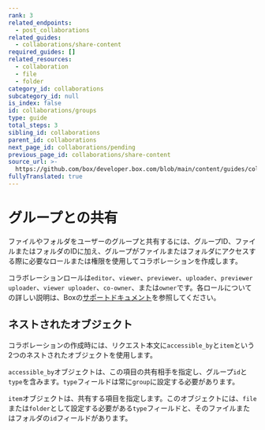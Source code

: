 ```yaml
---
rank: 3
related_endpoints:
  - post_collaborations
related_guides:
  - collaborations/share-content
required_guides: []
related_resources:
  - collaboration
  - file
  - folder
category_id: collaborations
subcategory_id: null
is_index: false
id: collaborations/groups
type: guide
total_steps: 3
sibling_id: collaborations
parent_id: collaborations
next_page_id: collaborations/pending
previous_page_id: collaborations/share-content
source_url: >-
  https://github.com/box/developer.box.com/blob/main/content/guides/collaborations/groups.md
fullyTranslated: true
---
```

# グループとの共有

ファイルやフォルダをユーザーのグループと共有するには、グループID、ファイルまたはフォルダのIDに加え、グループがファイルまたはフォルダにアクセスする際に必要なロールまたは権限を使用してコラボレーションを作成します。

<Samples id="post_collaborations" variant="group">

</Samples>

<Message>

コラボレーションロールは`editor`、`viewer`、`previewer`、`uploader`、`previewer uploader`、`viewer uploader`、`co-owner`、または`owner`です。各ロールについての詳しい説明は、Boxの[サポートドキュメント][support documentation]を参照してください。

</Message>

## ネストされたオブジェクト

コラボレーションの作成時には、リクエスト本文に`accessible_by`と`item`という2つのネストされたオブジェクトを使用します。

`accessible_by`オブジェクトは、この項目の共有相手を指定し、グループ`id`と`type`を含みます。`type`フィールドは常に`group`に設定する必要があります。

`item`オブジェクトは、共有する項目を指定します。このオブジェクトには、`file`または`folder`として設定する必要がある`type`フィールドと、そのファイルまたはフォルダの`id`フィールドがあります。

<!-- i18n-enable localize-links -->

[support documentation]: https://support.box.com/hc/ja/articles/360044196413-コラボレータの権限レベルについて

<!-- i18n-disable localize-links -->